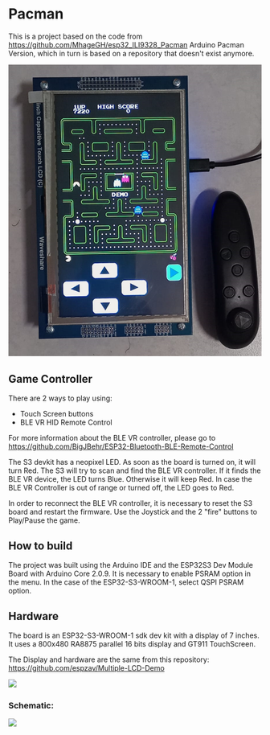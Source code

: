 # Pacman

This is a project based on the code from https://github.com/MhageGH/esp32_ILI9328_Pacman Arduino Pacman Version, which in turn is based on a repository that doesn't exist anymore.

<img src="Pacman-7inches_LCD.png">

## Game Controller

There are 2 ways to play using:
- Touch Screen buttons
- BLE VR HID Remote Control

For more information about the BLE VR controller, please go to 
https://github.com/BigJBehr/ESP32-Bluetooth-BLE-Remote-Control

The S3 devkit has a neopixel LED. As soon as the board is turned on, it will turn Red.
The S3 will try to scan and find the BLE VR controller.
If it finds the BLE VR device, the LED turns Blue.
Otherwise it will keep Red. In case the BLE VR Controller is out of range or turned off, the LED goes to Red.

In order to reconnect the BLE VR controller, it is necessary to reset the S3 board and restart the firmware.
Use the Joystick and the 2 "fire" buttons to Play/Pause the game.

## How to build

The project was built using the Arduino IDE and the ESP32S3 Dev Module Board with Arduino Core 2.0.9.
It is necessary to enable PSRAM option in the menu. In the case of the ESP32-S3-WROOM-1, select QSPI PSRAM option.

## Hardware

The board is an ESP32-S3-WROOM-1 sdk dev kit with a display of 7 inches.
It uses a 800x480 RA8875 parallel 16 bits display and GT911 TouchScreen.

The Display and hardware are the same from this repository:
https://github.com/espzav/Multiple-LCD-Demo

<img src="https://github.com/espzav/Multiple-LCD-Demo/blob/main/doc/images/multiple_lcd_main.jpg">

### Schematic:
<img src="https://github.com/espzav/Multiple-LCD-Demo/blob/main/doc/hardware/schematic.png">
